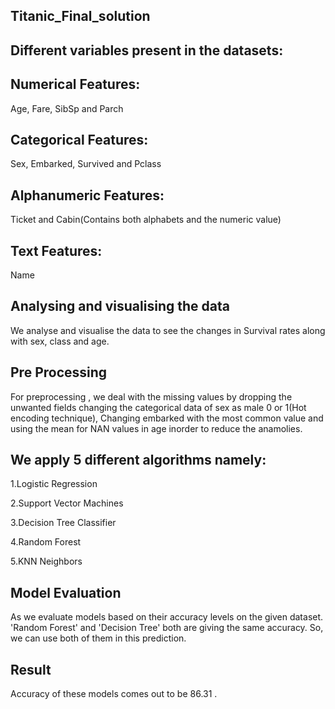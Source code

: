 ## Titanic_Final_solution


## Different variables present in the datasets:


## Numerical Features: 
Age, Fare, SibSp and Parch


## Categorical Features: 
Sex, Embarked, Survived and Pclass


## Alphanumeric Features: 
Ticket and Cabin(Contains both alphabets and the numeric value)


##  Text Features:
Name


## Analysing and visualising the data

We analyse and visualise the data to see the changes in Survival rates along with sex, class and age.


## Pre Processing

For preprocessing ,
we deal with the missing values by dropping the unwanted fields
changing the categorical data of sex as male 0 or 1(Hot encoding technique),
Changing embarked with the most common value and using the mean for NAN values in age inorder to reduce the anamolies.


## We apply 5 different algorithms namely:

1.Logistic Regression

2.Support Vector Machines

3.Decision Tree Classifier 

4.Random Forest

5.KNN Neighbors


## Model Evaluation
As we evaluate models based on their accuracy levels on the given dataset. 'Random Forest' and 'Decision Tree' both are giving the same accuracy. So, we can use both of them in this prediction.

## Result
Accuracy of these models comes out to be 86.31 .
